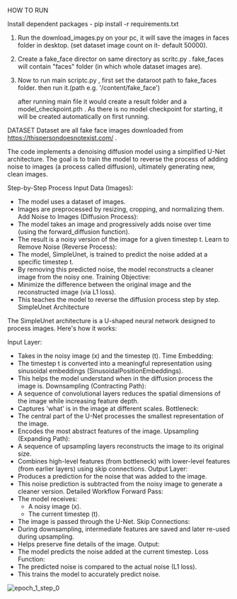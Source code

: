 HOW TO RUN

Install dependent packages - pip install -r requirements.txt
1. Run the download_images.py on your pc, it will save the images in faces folder in desktop. (set dataset image count on it- default 50000).
2. Create a fake_face director on same directory as scritc.py . fake_faces will contain "faces" folder (in which whole dataset images are).
3. Now to run main scriptc.py , first set the dataroot path to fake_faces folder. then run it.(path e.g. '/content/fake_face')

   after running main file it would create a result folder and a model_checkpoint.pth .
   As there is no model checkpoint for starting, it will be created automatically on first running.



DATASET
Dataset are all fake face images downloaded from https://thispersondoesnotexist.com/ .

The code implements a denoising diffusion model using a simplified U-Net architecture. The goal is to train the model to reverse the process of adding noise to images (a process called diffusion), ultimately generating new, clean images.

Step-by-Step Process
Input Data (Images):
- The model uses a dataset of images.
- Images are preprocessed by resizing, cropping, and normalizing them.
Add Noise to Images (Diffusion Process):
- The model takes an image and progressively adds noise over time (using the forward_diffusion function).
- The result is a noisy version of the image for a given timestep t.
Learn to Remove Noise (Reverse Process):
- The model, SimpleUnet, is trained to predict the noise added at a specific timestep t.
- By removing this predicted noise, the model reconstructs a cleaner image from the noisy one.
Training Objective:
- Minimize the difference between the original image and the reconstructed image (via L1 loss).
- This teaches the model to reverse the diffusion process step by step.
SimpleUnet Architecture

The SimpleUnet architecture is a U-shaped neural network designed to process images. Here's how it works:

Input Layer:
- Takes in the noisy image (x) and the timestep (t).
Time Embedding:
- The timestep t is converted into a meaningful representation using sinusoidal embeddings (SinusoidalPositionEmbeddings).
- This helps the model understand when in the diffusion process the image is.
Downsampling (Contracting Path):
- A sequence of convolutional layers reduces the spatial dimensions of the image while increasing feature depth.
- Captures 'what' is in the image at different scales.
Bottleneck:
- The central part of the U-Net processes the smallest representation of the image.
- Encodes the most abstract features of the image.
Upsampling (Expanding Path):
- A sequence of upsampling layers reconstructs the image to its original size.
- Combines high-level features (from bottleneck) with lower-level features (from earlier layers) using skip connections.
Output Layer:
- Produces a prediction for the noise that was added to the image.
- This noise prediction is subtracted from the noisy image to generate a cleaner version.
Detailed Workflow
Forward Pass:
- The model receives:
    - A noisy image (x).
    - The current timestep (t).
- The image is passed through the U-Net.
Skip Connections:
- During downsampling, intermediate features are saved and later re-used during upsampling.
- Helps preserve fine details of the image.
Output:
- The model predicts the noise added at the current timestep.
Loss Function:
- The predicted noise is compared to the actual noise (L1 loss).
- This trains the model to accurately predict noise.



![epoch_1_step_0](https://github.com/user-attachments/assets/8cbab556-0117-49f2-8b78-7b2af105b75c)















